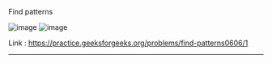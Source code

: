 Find patterns

![image](https://user-images.githubusercontent.com/23376002/201724587-380e2a14-7f43-4f0c-ba35-24f859d5dd77.png)
![image](https://user-images.githubusercontent.com/23376002/201724702-96122110-0179-453e-83b1-592f8576c17a.png)


Link : https://practice.geeksforgeeks.org/problems/find-patterns0606/1


---------------------------------------------------------------------------------------------------------------------------------------------------------




